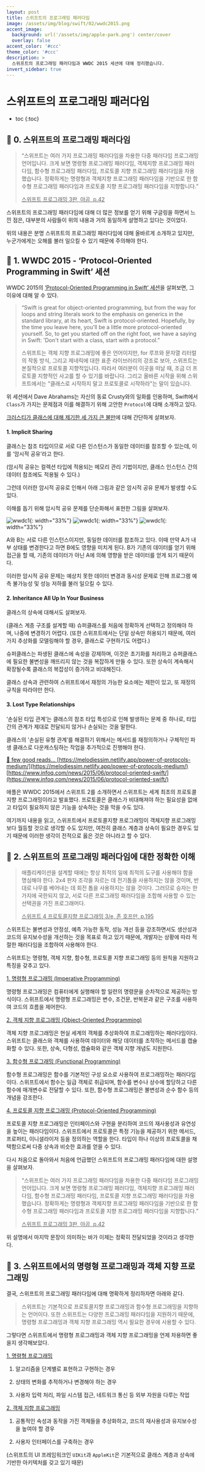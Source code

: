 ```yaml
---
layout: post
title: 스위프트의 프로그래밍 패러다임
image: /assets/img/blog/swift/02/wwdc2015.png
accent_image: 
  background: url('/assets/img/apple-park.png') center/cover
  overlay: false
accent_color: '#ccc'
theme_color: '#ccc'
description: >
  스위프트의 프로그래밍 패러다임과 WWDC 2015 세션에 대해 정리했습니다.
invert_sidebar: true
---
```


# 스위프트의 프로그래밍 패러다임

* toc
{:toc}


## 📙 0. 스위프트의 프로그래밍 패러다임

> “스위프트는 여러 가지 프로그래밍 패러다임을 차용한 다중 패러다임 프로그래밍 언어입니다. 크게 보면 명령형 프로그래밍 패러다임, 객체지향 프로그래밍 패러다임, 함수형 프로그래밍 패러다임, 프로토콜 지향 프로그래밍 패러다임을 차용했습니다. 정확하게는 명령형과 객체지향 프로그래밍 패러다임을 기반으로 한 함수형 프로그래밍 패러다임과 프로토콜 지향 프로그래밍 패러다임을 지향합니다.”
>
> <u> 스위프트 프로그래밍 3판, 야곰, p.42 </u>

스위프트의 프로그래밍 패러다임에 대해 더 많은 정보를 얻기 위해 구글링을 하면서 느낀 점은, 대부분의 사람들이 위의 내용과 거의 동일하게 설명하고 있다는 것이었다.

위의 내용은 분명 스위프트의 프로그래밍 패러다임에 대해 올바르게 소개하고 있지만, 누군가에게는 오해를 불러 일으킬 수 있기 때문에 주의해야 한다.


## 📙 1. WWDC 2015 - ‘Protocol-Oriented Programming in Swift’ 세션

WWDC 2015의 [‘Protocol-Oriented Programming in Swift’ 세션](https://www.youtube.com/watch?v=p3zo4ptMBiQ&t=856s)을 살펴보면, 그 이유에 대해 알 수 있다.
> “Swift is great for object-oriented programming, but from the way for loops and string literals work to the emphasis on generics in the standard library, at its heart, Swift is protocol-oriented. Hopefully, by the time you leave here, you'll be a little more protocol-oriented yourself. So, to get you started off on the right foot, we have a saying in Swift: 'Don't start with a class, start with a protocol.”
>
> 스위프트는 객체 지향 프로그래밍에 좋은 언어이지만, for 루프와 문자열 리터럴의 작동 방식, 그리고 제네릭에 대한 표준 라이브러리의 강조로 보아, 스위프트는 본질적으로 프로토콜 지향적입니다. 따라서 여러분이 이곳을 떠날 때, 조금 더 프로토콜 지향적인 사고를 할 수 있기를 바랍니다. 그리고 올바른 시작을 위해 스위프트에서는 "클래스로 시작하지 말고 프로토콜로 시작하라"는 말이 있습니다.

위 세션에서 Dave Abrahams는 자신의 동료 Crusty와의 일화를 인용하며, Swift에서 `Class`가 가지는 문제점과 이를 해결하기 위해 고안한 `Protocol`에 대해 소개하고 있다.

[크러스티가 클래스에 대해 제기한 세 가지 큰 불만](https://www.youtube.com/watch?v=p3zo4ptMBiQ&t=364s)에 대해 간단하게 살펴보자.

#### 1. Implicit Sharing

클래스는 참조 타입이므로 서로 다른 인스턴스가 동일한 데이터를 참조할 수 있는데, 이를 ‘암시적 공유’라고 한다.

(암시적 공유는 컬렉션 타입에 적용되는 메모리 관리 기법이지만, 클래스 인스턴스 간의 데이터 참조에도 적용될 수 있다.)

그런데 이러한 암시적 공유로 인해서 아래 그림과 같은 암시적 공유 문제가 발생할 수도 있다.

이해를 돕기 위해 암시적 공유 문제를 단순화해서 표현한 그림을 살펴보자.

![wwdc1](/assets/img/blog/swift/02/1-1.png){: width="33%"}
![wwdc1](/assets/img/blog/swift/02/1-2.png){: width="33%"}
![wwdc1](/assets/img/blog/swift/02/1-3.png){: width="33%"}

A와 B는 서로 다른 인스턴스이지만, 동일한 데이터를 참조하고 있다. 이때 만약 A가 내부 상태를 변경한다고 하면  B에도 영향을 미치게 된다. B가 기존의 데이터를 얻기 위해 접근을 할 때, 기존의 데이터가 아닌 A에 의해 영향을 받은 데이터를 얻게 되기 때문이다.

이러한 암시적 공유 문제는 예상치 못한 데이터 변경과 동시성 문제로 인해 프로그램 예측 불가능성 및 성능 저하를 불러 일으킬 수 있다.

#### 2. Inheritance All Up In Your Business

클래스의 상속에 대해서도 살펴보자.

(클래스 계층 구조를 설계할 때) 슈퍼클래스를 처음에 정확하게 선택하고 정의해야 하며, 나중에 변경하기 어렵다. (또한 스위프트에서는 단일 상속만 허용되기 때문에, 여러 가지 추상화를 모델링해야 할 경우, 클래스로 구현하기도 어렵다.)

슈퍼클래스는 파생된 클래스에 속성을 강제하며, 이것은 초기화를 처리하고 슈퍼클래스에 필요한 불변성을 깨뜨리지 않는 것을 복잡하게 만들 수 있다. 또한 상속이 계속해서 확장될수록 클래스의 복잡성이 증가하고 비대해진다.

클래스 상속과 관련하여 스위프트에서 재정의 가능한 요소에는 제한이 있고, 또 재정의 규칙을 따라야만 한다.

#### 3. Lost Type Relationships

‘손실된 타입 관계’는 클래스의 참조 타입 특성으로 인해 발생하는 문제 중 하나로, 타입 간의 관계가 제대로 전달되지 않거나 손실되는 것을 말한다.

클래스의 '손실된 유형 관계’를 해결하기 위해서는 메서드를 재정의하거나 구체적인 파생 클래스로 다운캐스팅하는 작업을 추가적으로 진행해야 한다.

<u> 🔖 few good reads... </u>
[https://melodiessim.netlify.app/power-of-protocols-medium/](https://melodiessim.netlify.app/power-of-protocols-medium/)
[https://www.infoq.com/news/2015/06/protocol-oriented-swift/](https://www.infoq.com/news/2015/06/protocol-oriented-swift/)

애플은 WWDC 2015에서 스위프트 2를 소개하면서 스위프트는 세계 최초의 프로토콜 지향 프로그래밍이라고 발표했다. 프로토콜은 클래스가 비대해져야 하는 필요성을 없애고 타입이 필요하지 않은 기능을 상속하는 것을 막을 수도 있다.

여기까지 내용을 읽고, 스위프트에서 프로토콜지향 프로그래밍이 객체지향 프로그래밍보다 월등할 것으로 생각할 수도 있지만, 여전히 클래스 계층과 상속이 필요한 경우도 있기 때문에 이러한 생각이 전적으로 옳은 것은 아니라고 할 수 있다.


## 📙 2. 스위프트의 프로그래밍 패러다임에 대한 정확한 이해

> 애플리케이션을 설계할 때에는 항상 최적의 일에 최적의 도구를 사용해야 함을 명심해야 한다. 2x4 판자 조각을 자르는 데 전기톱을 사용하지는 않을 것이며, 반대로 나무를 베어내는 데 회전 톱을 사용하지는 않을 것이다. 그러므로 승자는 한 가지에 국한되지 않고, 서로 다른 프로그래밍 패러다임을 조합해 사용할 수 있는 선택권을 가진 프로그래머다.
>
> <u> 스위프트 4 프로토콜지향 프로그래밍 3/e,  존 호프만,  p.195 </u>

스위프트는 불변성과 안정성, 예측 가능한 동작, 성능 개선 등을 강조하면서도 생산성과 코드의 유지보수성을 개선하는 것을 목표로 하고 있기 때문에, 개발자는 상황에 따라 적절한 패러다임을 조합하여 사용해야 한다.

스위프트는 명령형, 객체 지향, 함수형, 프로토콜 지향 프로그래밍 등의 원칙을 지원하고 특징을 갖추고 있다.

<u> 1. 명령형 프로그래밍 (Imperative Programming) </u>

명령형 프로그래밍은 컴퓨터에게 실행해야 할 일련의 명령문을 순차적으로 제공하는 방식이다. 스위프트에서 명령형 프로그래밍은 변수, 조건문, 반복문과 같은 구조를 사용하여 코드의 흐름을 제어한다.

<u> 2. 객체 지향 프로그래밍 (Object-Oriented Programming) </u>

객체 지향 프로그래밍은 현실 세계의 객체를 추상화하여 프로그래밍하는 패러다임이다. 스위프트는 클래스와 객체를 사용하여 데이터와 해당 데이터를 조작하는 메서드를 캡슐화할 수 있다. 또한, 상속, 다형성, 캡슐화와 같은 객체 지향 개념도 지원한다.

<u> 3. 함수형 프로그래밍 (Functional Programming) </u>

함수형 프로그래밍은 함수를 기본적인 구성 요소로 사용하여 프로그래밍하는 패러다임이다. 스위프트에서 함수는 일급 객체로 취급되며, 함수를 변수나 상수에 할당하고 다른 함수에 매개변수로 전달할 수 있다. 또한, 함수형 프로그래밍은 불변성과 순수 함수 등의 개념을 강조한다.

<u> 4. 프로토콜 지향 프로그래밍 (Protocol-Oriented Programming) </u>

프로토콜 지향 프로그래밍은 인터페이스와 구현을 분리하여 코드의 재사용성과 유연성을 높이는 패러다임이다. 스위프트에서 프로토콜은 특정 기능을 제공하기 위한 메서드, 프로퍼티, 이니셜라이저 등을 정의하는 역할을 한다. 타입이 하나 이상의 프로토콜을 채택함으로써 다중 상속과 비슷한 효과를 얻을 수 있다.

다시 처음으로 돌아와서 처음에 언급했던 스위프트의 프로그래밍 패러다임에 대한 설명을 살펴보자.
> “스위프트는 여러 가지 프로그래밍 패러다임을 차용한 다중 패러다임 프로그래밍 언어입니다. 크게 보면 명령형 프로그래밍 패러다임, 객체지향 프로그래밍 패러다임, 함수형 프로그래밍 패러다임, 프로토콜 지향 프로그래밍 패러다임을 차용했습니다. 정확하게는 명령형과 객체지향 프로그래밍 패러다임을 기반으로 한 함수형 프로그래밍 패러다임과 프로토콜 지향 프로그래밍 패러다임을 지향합니다.”
>
> <u> 스위프트 프로그래밍 3판,  야곰,  p.42 </u>

위 설명에서 마지막 문장이 의미하는 바가 이제는 정확히 전달되었을 것이라고 생각한다.


## 📙 3. 스위프트에서의 명령형 프로그래밍과 객체 지향 프로그래밍

결국, 스위프트의 프로그래밍 패러다임에 대해 명확하게 정리하자면 아래와 같다.
> 스위프트는 기본적으로 프로토콜지향 프로그래밍과 함수형 프로그래밍을 지향하는 언어이다.
> 또한 스위프트는 다양한 프로그래밍 패러다임을 지원하기 때문에, 명령형 프로그래밍과 객체 지향 프로그래밍 역시 필요한 경우에 사용할 수 있다.

그렇다면 스위프트에서 명령형 프로그래밍과 객체 지향 프로그래밍을 언제 차용하면 좋을지 생각해보았다.

<u> 1. 명령형 프로그래밍 </u>

1. 알고리즘을 단계별로 표현하고 구현하는 경우

2. 상태의 변화를 추적하거나 변경해야 하는 경우

3. 사용자 입력 처리, 파일 시스템 접근, 네트워크 통신 등 외부 자원을 다루는 작업

<u> 2. 객체 지향 프로그래밍 </u>

1. 공통적인 속성과 동작을 가진 객체들을 추상화하고, 코드의 재사용성과 유지보수성을 높여야 할 경우

2. 사용자 인터페이스를 구축하는 경우

(스위프트의 UI 프레임워크인 `UIKit`과 `AppleKit`은 기본적으로 클래스 계층과 상속에 기반한 아키텍처를 갖고 있기 때문)
